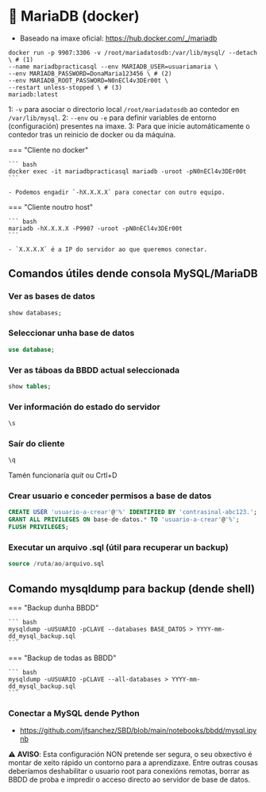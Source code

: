 # 🧾 MariaDB (docker)

 - Baseado na imaxe oficial: <https://hub.docker.com/_/mariadb>

~~~~ { .yaml .annotate }
docker run -p 9907:3306 -v /root/mariadatosdb:/var/lib/mysql/ --detach \ # (1)
--name mariadbpracticasql --env MARIADB_USER=usuariamaria \
--env MARIADB_PASSWORD=DonaMaria123456 \ # (2)
--env MARIADB_ROOT_PASSWORD=N0nECl4v3DEr00t \
--restart unless-stopped \ # (3)
mariadb:latest
~~~~

1:  `-v` para asociar o directorio local `/root/mariadatosdb` ao contedor en `/var/lib/mysql`.
2:  `--env` ou `-e` para definir variables de entorno (configuración) presentes na imaxe.
3:  Para que inicie automáticamente o contedor tras un reinicio de docker ou da máquina.

=== "Cliente no docker"

    ``` bash
    docker exec -it mariadbpracticasql mariadb -uroot -pN0nECl4v3DEr00t
    ```

    - Podemos engadir `-hX.X.X.X` para conectar con outro equipo.

=== "Cliente noutro host"

    ``` bash
    mariadb -hX.X.X.X -P9907 -uroot -pN0nECl4v3DEr00t
    ```

    - `X.X.X.X` é a IP do servidor ao que queremos conectar.

## Comandos útiles dende consola MySQL/MariaDB

### Ver as bases de datos

``` sql
show databases;
```

### Seleccionar unha base de datos

``` sql
use database;
```

### Ver as táboas da BBDD actual seleccionada

``` sql
show tables;
```

### Ver información do estado do servidor

``` sql
\s
```

### Saír do cliente

``` sql
\q
```

Tamén funcionaría *quit* ou Crtl+D

### Crear usuario e conceder permisos a base de datos

``` sql
CREATE USER 'usuario-a-crear'@'%' IDENTIFIED BY 'contrasinal-abc123.';
GRANT ALL PRIVILEGES ON base-de-datos.* TO 'usuario-a-crear'@'%';
FLUSH PRIVILEGES;
```

### Executar un arquivo .sql (útil para recuperar un backup)

``` sql
source /ruta/ao/arquivo.sql
```

## Comando mysqldump para backup (dende shell)

=== "Backup dunha BBDD"

    ``` bash
    mysqldump -uUSUARIO -pCLAVE --databases BASE_DATOS > YYYY-mm-dd_mysql_backup.sql
    ```
=== "Backup de todas as BBDD"

    ``` bash
    mysqldump -uUSUARIO -pCLAVE --all-databases > YYYY-mm-dd_mysql_backup.sql
    ```

### Conectar a MySQL dende Python

- <https://github.com/jfsanchez/SBD/blob/main/notebooks/bbdd/mysql.ipynb>


⚠️ **AVISO**: Esta configuración NON pretende ser segura, o seu obxectivo é montar de xeito rápido un contorno para a aprendizaxe. Entre outras cousas deberíamos deshabilitar o usuario root para conexións remotas, borrar as BBDD de proba e impredir o acceso directo ao servidor de base de datos.
